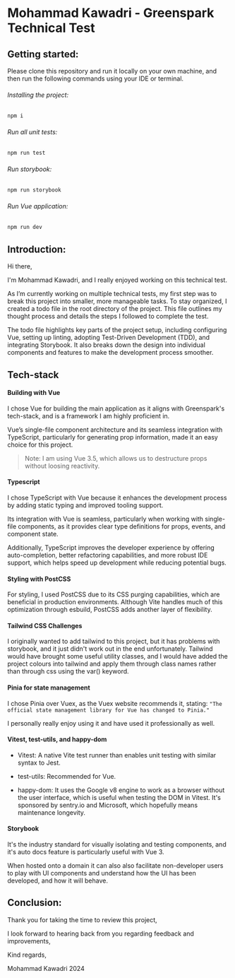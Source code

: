 # Mohammad Kawadri - Greenspark Technical Test

## Getting started:

Please clone this repository and run it locally on your own machine, and then run the following commands using your IDE or terminal.

###### Installing the project:

```bash
npm i
```

###### Run all unit tests:

```bash
npm run test
```

###### Run storybook:

```bash
npm run storybook
```

###### Run Vue application:

```bash
npm run dev
```

## Introduction:

Hi there,

I'm Mohammad Kawadri, and I really enjoyed working on this technical test.

As I’m currently working on multiple technical tests, my first step was to break this project into smaller, more manageable tasks. To stay organized, I created a todo file in the root directory of the project. This file outlines my thought process and details the steps I followed to complete the test.

The todo file highlights key parts of the project setup, including configuring Vue, setting up linting, adopting Test-Driven Development (TDD), and integrating Storybook. It also breaks down the design into individual components and features to make the development process smoother.

## Tech-stack

#### Building with Vue

I chose Vue for building the main application as it aligns with Greenspark's tech-stack, and is a framework I am highly proficient in.

Vue’s single-file component architecture and its seamless integration with TypeScript, particularly for generating prop information, made it an easy choice for this project.

> Note: I am using Vue 3.5, which allows us to destructure props without loosing reactivity.

#### Typescript

I chose TypeScript with Vue because it enhances the development process by adding static typing and improved tooling support.

Its integration with Vue is seamless, particularly when working with single-file components, as it provides clear type definitions for props, events, and component state.

Additionally, TypeScript improves the developer experience by offering auto-completion, better refactoring capabilities, and more robust IDE support, which helps speed up development while reducing potential bugs.

#### Styling with PostCSS

For styling, I used PostCSS due to its CSS purging capabilities, which are beneficial in production environments. Although Vite handles much of this optimization through esbuild, PostCSS adds another layer of flexibility.

#### Tailwind CSS Challenges

I originally wanted to add tailwind to this project, but it has problems with storybook, and it just didn't work out in the end unfortunately.
Tailwind would have brought some useful utility classes, and I would have added the project colours into tailwind and apply them through class names rather than through css using the var() keyword.

#### Pinia for state management

I chose Pinia over Vuex, as the Vuex website recommends it, stating:
`"The official state management library for Vue has changed to Pinia."`

I personally really enjoy using it and have used it professionally as well.

#### Vitest, test-utils, and happy-dom

- Vitest: A native Vite test runner than enables unit testing with similar syntax to Jest.

- test-utils: Recommended for Vue.

- happy-dom: It uses the Google v8 engine to work as a browser without the user interface, which is useful when testing the DOM in Vitest.
  It's sponsored by sentry.io and Microsoft, which hopefully means maintenance longevity.

#### Storybook

It's the industry standard for visually isolating and testing components, and it's auto docs feature is particularly useful with Vue 3.

When hosted onto a domain it can also also facilitate non-developer users to play with UI components and understand how the UI has been developed, and how it will behave.

## Conclusion:

Thank you for taking the time to review this project,

I look forward to hearing back from you regarding feedback and improvements,

Kind regards,

Mohammad Kawadri 2024
